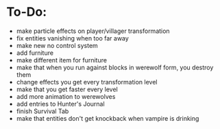 # To-Do:
- make particle effects on player/villager transformation
- fix entities vanishing when too far away
- make new no control system
- add furniture
- make different item for furniture
- make that when you run against blocks in werewolf form, you destroy them
- change effects you get every transformation level
- make that you get faster every level
- add more animation to werewolves
- add entries to Hunter's Journal
- finish Survival Tab
- make that entities don't get knockback when vampire is drinking